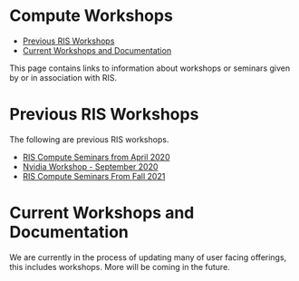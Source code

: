 


# Compute Workshops

- [Previous RIS Workshops](#previous-ris-workshops)
- [Current Workshops and Documentation](#current-workshops-and-documentation)

This page contains links to information about workshops or seminars given by or in association with RIS.

# Previous RIS Workshops

The following are previous RIS workshops.

- [RIS Compute Seminars from April 2020](Compute%20Workshops/RIS%20Compute%20Seminars%20from%20April%202020.md)
- [Nvidia Workshop - September 2020](Compute%20Workshops/Nvidia%20Workshop%20-%20September%202020.md)
- [RIS Compute Seminars From Fall 2021](Compute%20Workshops/RIS%20Compute%20Seminars%20From%20Fall%202021.md)

# Current Workshops and Documentation

We are currently in the process of updating many of user facing offerings, this includes workshops. More will be coming in the future.
